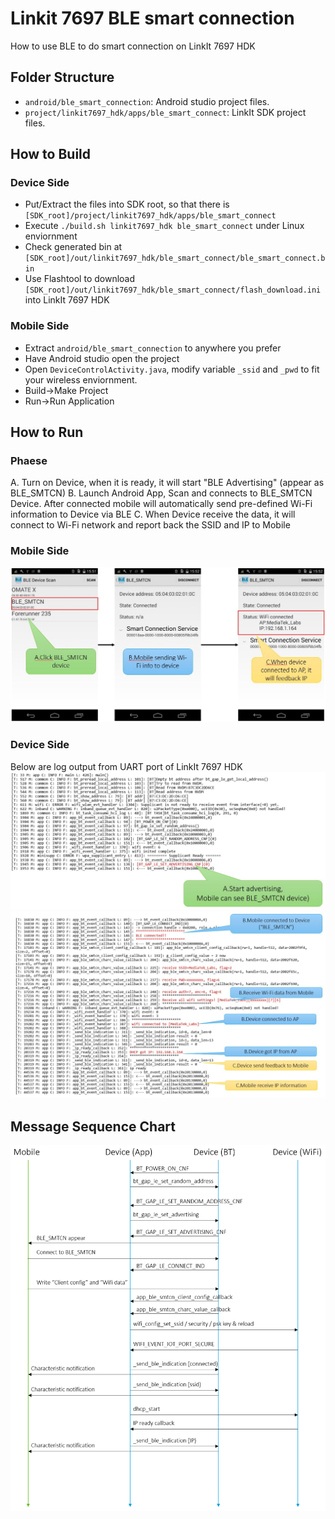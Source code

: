 # Linkit 7697 BLE smart connection
How to use BLE to do smart connection on LinkIt 7697 HDK

## Folder Structure

* `android/ble_smart_connection`: Android studio project files.
* `project/linkit7697_hdk/apps/ble_smart_connect`: LinkIt SDK project files.

## How to Build

### Device Side

* Put/Extract the files into SDK root, so that there is `[SDK_root]/project/linkit7697_hdk/apps/ble_smart_connect`
* Execute `./build.sh linkit7697_hdk ble_smart_connect` under Linux enviornment
* Check generated bin at `[SDK_root]/out/linkit7697_hdk/ble_smart_connect/ble_smart_connect.bin`
* Use Flashtool to download `[SDK_root]/out/linkit7697_hdk/ble_smart_connect/flash_download.ini` into LinkIt 7697 HDK

### Mobile Side

* Extract `android/ble_smart_connection` to anywhere you prefer
* Have Android studio open the project
* Open `DeviceControlActivity.java`, modify variable `_ssid` and `_pwd` to fit your wireless enviornment.
* Build->Make Project
* Run->Run Application

## How to Run

### Phaese

A. Turn on Device, when it is ready, it will start "BLE Advertising" (appear as BLE_SMTCN)
B. Launch Android App, Scan and connects to BLE_SMTCN Device. After connected mobile will automatically send pre-defined Wi-Fi information to Device via BLE
C. When Device receive the data, it will connect to Wi-Fi network and report back the SSID and IP to Mobile

### Mobile Side

![Mobile](/images/mobile_side.jpg)

### Device Side

Below are log output from UART port of LinkIt 7697 HDK
![Device_A](/images/device_side_A.jpg)
![Device_BC](/images/device_side_B_C.jpg)

## Message Sequence Chart

![MSC](/images/msc.png)


